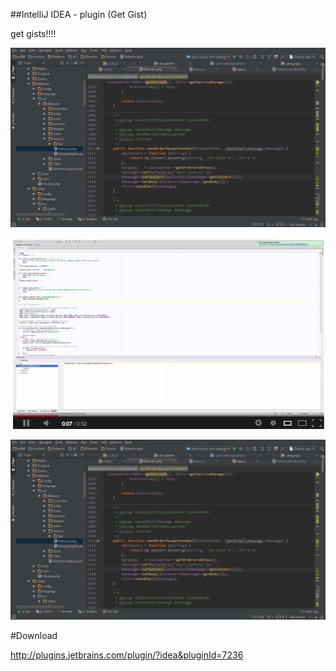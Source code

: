 ##IntelliJ IDEA - plugin (Get Gist)

get gists!!!!

![Demo](/screenshot_gif.gif)

[![ScreenShot](/youtubeVideo.png)](http://www.youtube.com/watch?v=Zn99vb2SIGI)

![Demo](/screenshot_gif.gif)

#Download

http://plugins.jetbrains.com/plugin/?idea&pluginId=7236
